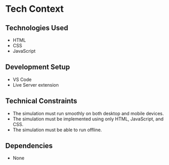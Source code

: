 # Tech Context

## Technologies Used
- HTML
- CSS
- JavaScript

## Development Setup
- VS Code
- Live Server extension

## Technical Constraints
- The simulation must run smoothly on both desktop and mobile devices.
- The simulation must be implemented using only HTML, JavaScript, and CSS.
- The simulation must be able to run offline.

## Dependencies
- None
